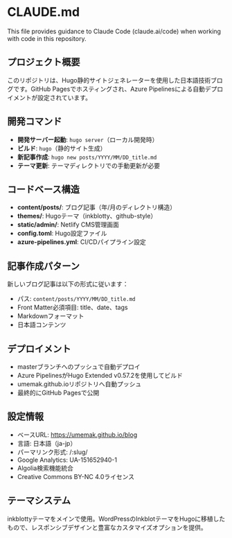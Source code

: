 # CLAUDE.md

This file provides guidance to Claude Code (claude.ai/code) when working with code in this repository.

## プロジェクト概要
このリポジトリは、Hugo静的サイトジェネレーターを使用した日本語技術ブログです。GitHub Pagesでホスティングされ、Azure Pipelinesによる自動デプロイメントが設定されています。

## 開発コマンド
- **開発サーバー起動**: `hugo server`（ローカル開発時）
- **ビルド**: `hugo`（静的サイト生成）
- **新記事作成**: `hugo new posts/YYYY/MM/DD_title.md`
- **テーマ更新**: テーマディレクトリでの手動更新が必要

## コードベース構造
- **content/posts/**: ブログ記事（年/月のディレクトリ構造）
- **themes/**: Hugoテーマ（inkblotty、github-style）
- **static/admin/**: Netlify CMS管理画面
- **config.toml**: Hugo設定ファイル
- **azure-pipelines.yml**: CI/CDパイプライン設定

## 記事作成パターン
新しいブログ記事は以下の形式に従います：
- パス: `content/posts/YYYY/MM/DD_title.md`
- Front Matter必須項目: title、date、tags
- Markdownフォーマット
- 日本語コンテンツ

## デプロイメント
- masterブランチへのプッシュで自動デプロイ
- Azure PipelinesがHugo Extended v0.57.2を使用してビルド
- umemak.github.ioリポジトリへ自動プッシュ
- 最終的にGitHub Pagesで公開

## 設定情報
- ベースURL: https://umemak.github.io/blog
- 言語: 日本語（ja-jp）
- パーマリンク形式: /:slug/
- Google Analytics: UA-151652940-1
- Algolia検索機能統合
- Creative Commons BY-NC 4.0ライセンス

## テーマシステム
inkblottyテーマをメインで使用。WordPressのInkblotテーマをHugoに移植したもので、レスポンシブデザインと豊富なカスタマイズオプションを提供。